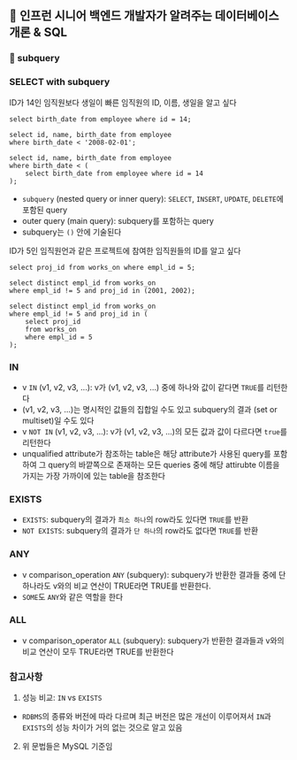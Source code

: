 ## :pushpin: 인프런 시니어 백엔드 개발자가 알려주는 데이터베이스 개론 & SQL
### :seedling: subquery

### SELECT with subquery
ID가 14인 임직원보다 생일이 빠른 임직원의 ID, 이름, 생일을 알고 싶다
```mysql
select birth_date from employee where id = 14;

select id, name, birth_date from employee
where birth_date < '2008-02-01';
```

```mysql
select id, name, birth_date from employee
where birth_date < (
    select birth_date from employee where id = 14
);
```

- `subquery` (nested query or inner query): `SELECT`, `INSERT`, `UPDATE`, `DELETE`에 포함된 query
- outer query (main query): subquery를 포함하는 query
- subquery는 `()` 안에 기술된다


ID가 5인 임직원언과 같은 프로젝트에 참여한 임직원들의 ID를 알고 싶다
```mysql
select proj_id from works_on where empl_id = 5;

select distinct empl_id from works_on
where empl_id != 5 and proj_id in (2001, 2002);
```

```mysql
select distinct empl_id from works_on
where empl_id != 5 and proj_id in (
    select proj_id 
    from works_on 
    where empl_id = 5
);
```

### IN
- v `IN` (v1, v2, v3, ...): v가 (v1, v2, v3, ...) 중에 하나와 값이 같다면 `TRUE`를 리턴한다
- (v1, v2, v3, ...)는 명시적인 값들의 집합일 수도 있고 subquery의 결과 (set or multiset)일 수도 있다
- v `NOT IN` (v1, v2, v3, ...): v가 (v1, v2, v3, ...)의 모든 값과 값이 다르다면 `true`를 리턴한다
- unqualified attribute가 참조하는 table은 해당 attribute가 사용된 query를 포함하여 그 query의 바깥쪽으로 존재하는
모든 queries 중에 해당 attirubte 이름을 가지는 가장 가까이에 있는 table을 참조한다

### EXISTS
- `EXISTS`: subquery의 결과가 `최소 하나`의 row라도 있다면 `TRUE`를 반환
- `NOT EXISTS`: subquery의 결과가 `단 하나`의 row라도 없다면 `TRUE`를 반환

### ANY
- v comparison_operation `ANY` (subquery): subquery가 반환한 결과들 중에 단 하나라도 v와의 비교 연산이 TRUE라면 TRUE를 반환한다.
- `SOME`도 `ANY`와 같은 역할을 한다

### ALL
- v comparison_operator `ALL` (subquery): subquery가 반환한 결과들과 v와의 비교 연산이 모두 TRUE라면 TRUE를 반환한다

### 참고사항
1. 성능 비교: `IN` vs `EXISTS`
- `RDBMS`의 종류와 버전에 따라 다르며 최근 버전은 많은 개선이 이루어져서 `IN`과 `EXISTS`의 성능 차이가 거의 없는 것으로 알고 있음

2. 위 문법들은 MySQL 기준임
